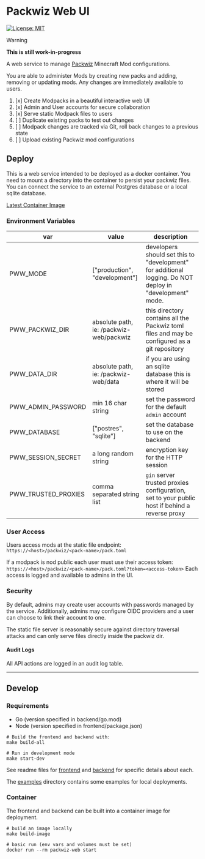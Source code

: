 # Packwiz Web UI

[![License: MIT](https://img.shields.io/badge/License-MIT-red.svg)](LICENSE)

> [!WARNING]
>
> **This is still work-in-progress**

A web service to manage [Packwiz](https://github.com/packwiz/packwiz) Minecraft Mod configurations.

You are able to administer Mods by creating new packs and adding, removing or updating mods.
Any changes are immediately available to users.

1. [x] Create Modpacks in a beautiful interactive web UI
2. [x] Admin and User accounts for secure collaboration
3. [x] Serve static Modpack files to users
4. [ ] Duplicate existing packs to test out changes
5. [ ] Modpack changes are tracked via Git, roll back changes to a previous state
6. [ ] Upload existing Packwiz mod configurations

## Deploy
This is a web service intended to be deployed as a docker container.
You need to mount a directory into the container to persist your packwiz files.
You can connect the service to an external Postgres database or a local sqlite database.

[Latest Container Image]()

### Environment Variables

| var                 | value                                   | description                                                                                              |
|---------------------|-----------------------------------------|----------------------------------------------------------------------------------------------------------|
| PWW_MODE            | ["production", "development"]           | developers should set this to "development" for additional logging. Do NOT deploy in "development" mode. |
| PWW_PACKWIZ_DIR     | absolute path, ie: /packwiz-web/packwiz | this directory contains all the Packwiz toml files and may be configured as a git repository             |
| PWW_DATA_DIR        | absolute path, ie: /packwiz-web/data    | if you are using an sqlite database this is where it will be stored                                      |
| PWW_ADMIN_PASSWORD  | min 16 char string                      | set the password for the default `admin` account                                                         |
| PWW_DATABASE        | ["postres", "sqlite"]                   | set the database to use on the backend                                                                   |
| PWW_SESSION_SECRET  | a long random string                    | encryption key for the HTTP session                                                                      |
| PWW_TRUSTED_PROXIES | comma separated string list             | `gin` server trusted proxies configuration, set to your public host if behind a reverse proxy            |

### User Access

Users access mods at the static file endpoint:
`https://<host>/packwiz/<pack-name>/pack.toml`

If a modpack is nod public each user must use their access token:
`https://<host>/packwiz/<pack-name>/pack.toml?token=<access-token>`
Each access is logged and available to admins in the UI.


### Security

By default, admins may create user accounts with passwords managed by the service.
Additionally, admins may configure OIDC providers and a user can choose to link their account to one.

The static file server is reasonably secure against directory traversal attacks and can
only serve files directly inside the packwiz dir.

#### Audit Logs

All API actions are logged in an audit log table.

---

## Develop

### Requirements
 - Go (version specified in backend/go.mod)
 - Node (version specified in frontend/package.json)

```shell
# Build the frontend and backend with:
make build-all

# Run in development mode
make start-dev
```

See readme files for [frontend](frontend/README.md) and [backend](backend/README.md) for specific details about each.

The [examples](examples) directory contains some examples for local deployments.

### Container
The frontend and backend can be built into a container image for deployment.

```shell
# build an image locally
make build-image

# basic run (env vars and volumes must be set)
docker run --rm packwiz-web start
```
